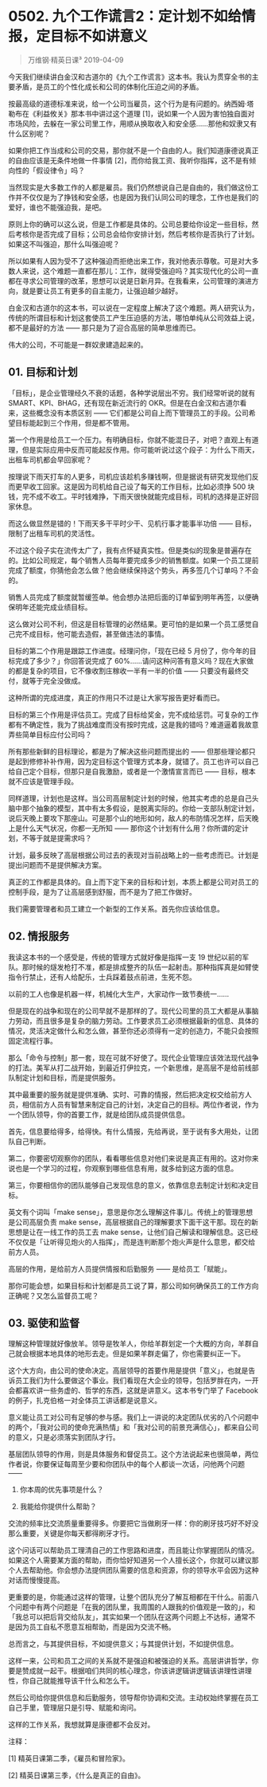 # 0502. 九个工作谎言2：定计划不如给情报，定目标不如讲意义
> 万维钢·精英日课³
2019-04-09

今天我们继续讲白金汉和古道尔的《九个工作谎言》这本书。我认为贯穿全书的主要矛盾，是员工的个性化成长和公司的体制化压迫之间的矛盾。

按最高级的道德标准来说，给一个公司当雇员，这个行为是有问题的。纳西姆·塔勒布在《利益攸关》那本书中讲过这个道理 [1]，说如果一个人因为害怕独自面对市场风险，去躲在一家公司里工作，用顺从换取收入和安全感……那他和奴隶又有什么区别呢？

如果你把工作当成和公司的交易，那你就不是一个自由的人。我们知道康德说真正的自由应该是无条件地做一件事情 [2]，而你给我工资、我听你指挥，这不是有倾向性的「假设律令」吗？

当然现实是大多数工作的人都是雇员。我们仍然想说自己是自由的，我们做这份工作并不仅仅是为了挣钱和安全感，也是因为我们认同公司的理念，工作也是我们的爱好，谁也不能强迫我，是吧。

原则上你的确可以这么说，但是工作都是具体的。公司总要给你设定一些目标，然后考核你是否完成了目标；公司总会给你安排计划，然后考核你是否执行了计划。如果这不叫强迫，那什么叫强迫呢？

所以如果有人因为受不了这种强迫而拒绝出来工作，我对他表示尊敬。可是对大多数人来说，这个难题一直都在那儿：工作，就得受强迫吗？其实现代化的公司一直都在寻求公司管理的改革，思想可以说是日新月异。在我看来，公司管理的演进方向，就是要让员工有更多的自主能力，让强迫越少越好。

白金汉和古道尔的这本书，可以说在一定程度上解决了这个难题。两人研究认为，传统的所谓目标和计划这套使员工产生压迫感的方法，哪怕单纯从公司效益上说，都不是最好的方法 —— 那只是为了迎合高层的简单思维而已。

伟大的公司，不可能是一群奴隶建造起来的。

## 01. 目标和计划

「目标」，是企业管理经久不衰的话题，各种学说层出不穷。我们经常听说的就有 SMART、KPI、BHAG，还有现在新近流行的 OKR。但是在白金汉和古道尔看来，这些概念没有本质区别 —— 它们都是公司自上而下管理员工的手段。公司希望目标能起到三个作用，但是都不管用。

第一个作用是给员工一个压力。有明确目标，你就不能混日子，对吧？直观上有道理，但是实际应用中反而可能起反作用。你可能听说过这个段子：为什么下雨天，出租车司机都会早回家呢？

按理说下雨天打车的人更多，司机应该趁机多赚钱啊，但是据说有研究发现他们反而更早收工回家。这是因为司机给自己设了每天的工作目标，比如必须挣 500 块钱，完不成不收工。平时钱难挣，下雨天很快就能完成目标，司机的选择是正好回家休息。

而这么做显然是错的！下雨天多干平时少干、见机行事才能事半功倍 —— 目标，限制了出租车司机的灵活性。

不过这个段子实在流传太广了，我有点怀疑真实性。但是类似的现象是普遍存在的。比如公司规定，每个销售人员每年要完成多少的销售额度。如果一个员工提前完成了额度，你猜他会怎么做？他会继续保持这个势头，再多签几个订单吗？不会的。

销售人员完成了额度就暂缓签单。他会想办法把后面的订单留到明年再签，以便确保明年还能完成业绩目标。

这么做对公司不利，但这是目标管理的必然结果。更可怕的是如果一个员工感觉自己完不成目标，他可能去造假，甚至做违法的事情。

目标的第二个作用是跟踪工作进度。经理问你，「现在已经 5 月份了，你今年的目标完成了多少？」你回答说完成了 60%……请问这种问答有意义吗？现在大家做的都是复杂的项目，它不像收割庄稼收一半有一半的价值 —— 只要没有最终交付，就等于完全没做成。

这种所谓的完成进度，真正的作用只不过是让大家写报告更好看而已。

目标的第三个作用是评估员工。完成了目标给奖金，完不成给惩罚。可复杂的工作都有不确定性，我为了挑战难度而没有按时完成，这是我的错吗？难道逼着我故意弄些简单目标应付公司吗？

所有那些新鲜的目标理论，都是为了解决这些问题而提出的 —— 但那些理论都只是起到修修补补作用，因为定目标这个管理方式本身，就错了。员工也许可以自己给自己定个目标，但那只是自我激励，或者是一个激情宣言而已 —— 目标，根本就不应该是管理手段。

同样道理，计划也是这样。当公司高层制定计划的时候，他其实考虑的总是自己头脑中那个抽象的模型，其中有太多假设，是脱离实际的。你给一支部队制定计划，说后天晚上要攻下那座山。可是那个山的地形如何，敌人的布防情况怎样，后天晚上是什么天气状况，你都一无所知 —— 那你这个计划有什么用？你所谓的定计划，不等于就是提需求吗？

计划，最多反映了高层根据公司过去的表现对当前战略上的一些考虑而已。计划是提出问题而不是提供解决方案。

真正的工作都是具体的。自上而下定下来的目标和计划，本质上都是公司对员工的控制手段，是为了让高层感到舒服，而不是为了把工作做好。

我们需要管理者和员工建立一个新型的工作关系。首先你应该给信息。

## 02. 情报服务

我读这本书的一个感受是，传统的管理方式就好像是指挥一支 19 世纪以前的军队。那时候的燧发枪打不准，都是排成整齐的队伍一起射击。那种指挥真是如臂使指令行禁止，还有人给配乐，士兵踩着鼓点前进，生死不怨。

以前的工人也像是机器一样，机械化大生产，大家动作一致节奏统一……

但是现在的战争和现在的公司早就不是那样的了。现代公司里的员工大都是从事脑力劳动，而且很多是复杂的脑力劳动。工作要求员工必须根据最新的信息、具体的情况，灵活决定做什么和怎么做，甚至你还必须得有一定的创造力，不能只会按照固定流程行事。

那么「命令与控制」那一套，现在可就不好使了。现代企业管理应该效法现代战争的打法。美军从打二战开始，到最近打伊拉克，一个新思维，是高层不是给前线部队制定计划和目标，而是提供服务。

其中最重要的服务就是提供准确、实时、可靠的情报，然后把决定权交给前方人员，相信前方人员有智慧来制定自己的计划，决定自己的目标。两位作者说，作为一个团队领导，你的首要工作，就是给团队成员提供信息。

首先，信息要给得多，给得快。有什么情报，先给再说，至于说有多大用处，让团队自己判断。

第二，你要密切观察你的团队，看看哪些信息对他们来说是真正有用的。这对你来说也是一个学习的过程，你观察到哪些信息有用，就多给到这方面的信息。

第三，你要相信你的团队能够自己发现信息的意义，依靠信息去制定计划和决定目标。

英文有个词叫「make sense」，意思是你怎么理解这件事儿。传统上的管理思想是公司高层负责 make sense，高层根据自己的理解要求下面干这干那。现在的新思想是让在一线工作的员工去 make sense，让他们自己解读和理解信息。这已经不仅仅是「让听得见炮火的人指挥」，而是连判断那个炮火声是什么意思，都交给前方人员。

高层的作用，是给前方人员提供情报和后勤服务 —— 是给员工「赋能」。

那你可能会想，如果目标和计划都是员工说了算，那公司如何确保员工的工作方向正确呢？又怎么监督员工呢？

## 03. 驱使和监督

理解这种管理就好像放羊。领导是牧羊人，你给羊群划定一个大概的方向，羊群自己就会根据本地具体的地形去走。但是如果羊群走偏了，你也需要纠正一下。

这个大方向，由公司的使命决定。高层领导的首要作用是提供「意义」，也就是告诉员工我们为什么要做这个事业。我们看现在大企业的领导，包括罗胖在内，一开会都喜欢讲一些务虚的、哲学的东西，这就是讲意义。这本书专门举了 Facebook 的例子，扎克伯格一对全体员工讲话都是说意义。

意义能让员工对公司有足够的参与感。我们上一讲说的决定团队优劣的八个问题中的两个，「我对公司的使命充满热情」和「我对公司的前景充满信心」，都来自公司的意义，只是必须落实到团队才行。

基层团队领导的作用，则是具体服务和督促员工。这个方法说起来也很简单，两位作者说，你要保证每周至少要和你团队中的每个人都谈一次话，问他两个问题 ——

1. 你本周的优先事项是什么？

2. 我能给你提供什么帮助？

交流的频率比交流质量重要得多。你要把它当做刷牙一样：你的刷牙技巧好不好没那么重要，关键是你每天都得刷牙才行。

这个问话可以帮助员工理清自己的工作思路和进度，而且能让你掌握团队的情况。如果这个人需要某方面的帮助，而你恰好知道另一个人擅长这个，你就可以建议那个人去帮助他。你会想办法提供团队需要的信息和资源，你的领导水平会因为这种对话而慢慢提高。

更重要的是，你能通过这样的管理，让整个团队充分了解互相都在干什么。前面八个问题中有两个问题是「在我的团队里，我周围的人跟我的价值观是一致的」，和「我总可以把后背交给队友」，其实如果一个团队在这两个问题上不达标，通常不是因为员工自私不愿意互相帮助，而是因为交流不畅。

总而言之，与其提供目标，不如提供意义；与其提供计划，不如提供信息。

这样一来，公司和员工之间的关系就不是强迫和被强迫的关系。高层讲讲哲学，你要是赞成就一起干。根据咱们共同的核心理念，你该讲逻辑讲逻辑该讲理性讲理性，你自己就能推导该干什么和怎么干。

然后公司给你提供信息和后勤服务，领导帮你协调和交流。主动权始终掌握在员工自己手里，管理层只是引导、赋能和询问。

这样的工作关系，我想就算是康德都不会反对。

注释：

[1] 精英日课第二季，《雇员和冒险家》。

[2] 精英日课第三季，《什么是真正的自由》。

